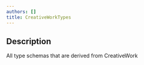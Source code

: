 ```yaml
---
authors: []
title: CreativeWorkTypes
---
```


## Description

All type schemas that are derived from CreativeWork

